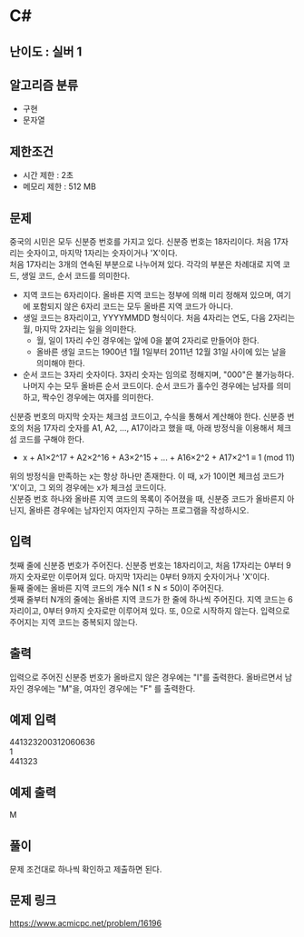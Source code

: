# C#

## 난이도 : 실버 1

## 알고리즘 분류
  - 구현
  - 문자열

## 제한조건
  - 시간 제한 : 2초
  - 메모리 제한 : 512 MB

## 문제
중국의 시민은 모두 신분증 번호를 가지고 있다. 신분증 번호는 18자리이다. 처음 17자리는 숫자이고, 마지막 1자리는 숫자이거나 'X'이다.<br/>
처음 17자리는 3개의 연속된 부분으로 나누어져 있다. 각각의 부분은 차례대로 지역 코드, 생일 코드, 순서 코드를 의미한다.<br/>

  - 지역 코드는 6자리이다. 올바른 지역 코드는 정부에 의해 미리 정해져 있으며, 여기에 포함되지 않은 6자리 코드는 모두 올바른 지역 코드가 아니다.
  - 생일 코드는 8자리이고, YYYYMMDD 형식이다. 처음 4자리는 연도, 다음 2자리는 월, 마지막 2자리는 일을 의미한다.
    - 월, 일이 1자리 수인 경우에는 앞에 0을 붙여 2자리로 만들어야 한다.
    - 올바른 생일 코드는 1900년 1월 1일부터 2011년 12월 31일 사이에 있는 날을 의미해야 한다.
  - 순서 코드는 3자리 숫자이다. 3자리 숫자는 임의로 정해지며, "000"은 불가능하다. 나머지 수는 모두 올바른 순서 코드이다. 순서 코드가 홀수인 경우에는 남자를 의미하고, 짝수인 경우에는 여자를 의미한다.

신분증 번호의 마지막 숫자는 체크섬 코드이고, 수식을 통해서 계산해야 한다. 신분증 번호의 처음 17자리 숫자를 A1, A2, ..., A17이라고 했을 때, 아래 방정식을 이용해서 체크섬 코드를 구해야 한다.<br/>

  - x + A1×2^17 + A2×2^16 + A3×2^15 + ... + A16×2^2 + A17×2^1 ≡ 1 (mod 11)

위의 방정식을 만족하는 x는 항상 하나만 존재한다. 이 때, x가 10이면 체크섬 코드가 'X'이고, 그 외의 경우에는 x가 체크섬 코드이다.<br/>
신분증 번호 하나와 올바른 지역 코드의 목록이 주어졌을 때, 신분증 코드가 올바른지 아닌지, 올바른 경우에는 남자인지 여자인지 구하는 프로그램을 작성하시오.<br/>


## 입력
첫째 줄에 신분증 번호가 주어진다. 신분증 번호는 18자리이고, 처음 17자리는 0부터 9까지 숫자로만 이루어져 있다. 마지막 1자리는 0부터 9까지 숫자이거나 'X'이다.<br/>
둘째 줄에는 올바른 지역 코드의 개수 N(1 ≤ N ≤ 50)이 주어진다. <br/>
셋째 줄부터 N개의 줄에는 올바른 지역 코드가 한 줄에 하나씩 주어진다. 지역 코드는 6자리이고, 0부터 9까지 숫자로만 이루어져 있다. 또, 0으로 시작하지 않는다. 입력으로 주어지는 지역 코드는 중복되지 않는다.<br/>


## 출력
입력으로 주어진 신분증 번호가 올바르지 않은 경우에는 "I"를 출력한다. 올바르면서 남자인 경우에는 "M"을, 여자인 경우에는 "F" 를 출력한다.<br/>


## 예제 입력
441323200312060636<br/>
1<br/>
441323<br/>

## 예제 출력
M<br/>

## 풀이
문제 조건대로 하나씩 확인하고 제출하면 된다.<br/>


## 문제 링크
https://www.acmicpc.net/problem/16196